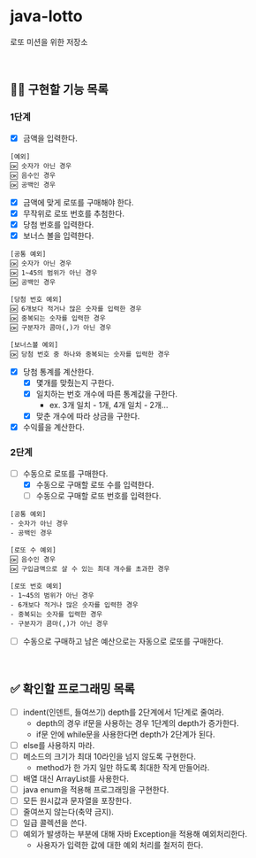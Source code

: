 # java-lotto
로또 미션을 위한 저장소

<br/>

## 👩‍💻 구현할 기능 목록
### 1단계
- [x] 금액을 입력한다.
```
[예외]
🆗 숫자가 아닌 경우
🆗 음수인 경우
🆗 공백인 경우
```
- [x] 금액에 맞게 로또를 구매해야 한다.
- [x] 무작위로 로또 번호를 추첨한다.
- [x] 당첨 번호를 입력한다.
- [x] 보너스 볼을 입력한다.
```
[공통 예외]
🆗 숫자가 아닌 경우
🆗 1~45의 범위가 아닌 경우
🆗 공백인 경우

[당첨 번호 예외]
🆗 6개보다 적거나 많은 숫자를 입력한 경우
🆗 중복되는 숫자를 입력한 경우
🆗 구분자가 콤마(,)가 아닌 경우

[보너스볼 예외]
🆗 당첨 번호 중 하나와 중복되는 숫자를 입력한 경우
```
- [x] 당첨 통계를 계산한다.
  - [x] 몇개를 맞췄는지 구한다.
  - [x] 일치하는 번호 개수에 따른 통계값을 구한다.
      - ex. 3개 일치 - 1개, 4개 일치 - 2개...
  - [x] 맞춘 개수에 따라 상금을 구한다.
- [x] 수익률을 계산한다.

### 2단계
- [ ] 수동으로 로또를 구매한다.
  - [x] 수동으로 구매할 로또 수를 입력한다.
  - [ ] 수동으로 구매할 로또 번호를 입력한다.
```
[공통 예외]
- 숫자가 아닌 경우
- 공백인 경우

[로또 수 예외]
🆗 음수인 경우
🆗 구입금액으로 살 수 있는 최대 개수를 초과한 경우

[로또 번호 예외]
- 1~45의 범위가 아닌 경우
- 6개보다 적거나 많은 숫자를 입력한 경우
- 중복되는 숫자를 입력한 경우
- 구분자가 콤마(,)가 아닌 경우
```
- [ ] 수동으로 구매하고 남은 예산으로는 자동으로 로또를 구매한다.

<br/>

## ✅ 확인할 프로그래밍 목록
- [ ] indent(인덴트, 들여쓰기) depth를 2단계에서 1단계로 줄여라.
  - depth의 경우 if문을 사용하는 경우 1단계의 depth가 증가한다.
  - if문 안에 while문을 사용한다면 depth가 2단계가 된다.
- [ ] else를 사용하지 마라.
- [ ] 메소드의 크기가 최대 10라인을 넘지 않도록 구현한다.
  - method가 한 가지 일만 하도록 최대한 작게 만들어라.
- [ ] 배열 대신 ArrayList를 사용한다.
- [ ] java enum을 적용해 프로그래밍을 구현한다.
- [ ] 모든 원시값과 문자열을 포장한다.
- [ ] 줄여쓰지 않는다(축약 금지).
- [ ] 일급 콜렉션을 쓴다.
- [ ] 예외가 발생하는 부분에 대해 자바 Exception을 적용해 예외처리한다.
  - 사용자가 입력한 값에 대한 예외 처리를 철저히 한다.